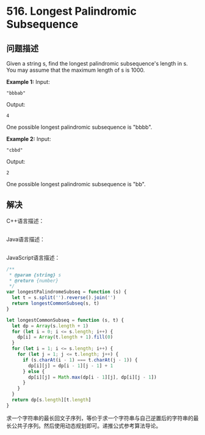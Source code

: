 # 516. Longest Palindromic Subsequence

## 问题描述

Given a string s, find the longest palindromic subsequence's length in s. You may assume that the maximum length of s is 1000.

**Example 1:**
Input:

```
"bbbab"
```

Output:

```
4
```

One possible longest palindromic subsequence is "bbbb".

**Example 2:**
Input:

```
"cbbd"
```

Output:

```
2
```

One possible longest palindromic subsequence is "bb".

## 解决

C++语言描述：

```c++

```

Java语言描述：

```java

```

JavaScript语言描述：

```javascript
/**
 * @param {string} s
 * @return {number}
 */
var longestPalindromeSubseq = function (s) {
  let t = s.split('').reverse().join('')
  return longestCommonSubseq(s, t)
}

let longestCommonSubseq = function (s, t) {
  let dp = Array(s.length + 1)
  for (let i = 0; i <= s.length; i++) {
    dp[i] = Array(t.length + 1).fill(0)
  }
  for (let i = 1; i <= s.length; i++) {
    for (let j = 1; j <= t.length; j++) {
      if (s.charAt(i - 1) === t.charAt(j - 1)) {
        dp[i][j] = dp[i - 1][j - 1] + 1
      } else {
        dp[i][j] = Math.max(dp[i - 1][j], dp[i][j - 1])
      }
    }
  }
  return dp[s.length][t.length]
}

```

求一个字符串的最长回文子序列，等价于求一个字符串与自己逆置后的字符串的最长公共子序列。然后使用动态规划即可。递推公式参考算法导论。